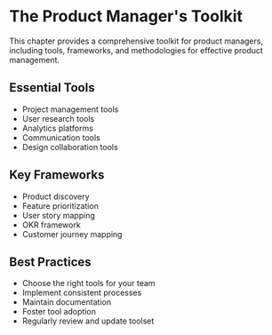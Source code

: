 # The Product Manager's Toolkit

This chapter provides a comprehensive toolkit for product managers, including tools, frameworks, and methodologies for effective product management.

## Essential Tools

- Project management tools
- User research tools
- Analytics platforms
- Communication tools
- Design collaboration tools

## Key Frameworks

- Product discovery
- Feature prioritization
- User story mapping
- OKR framework
- Customer journey mapping

## Best Practices

- Choose the right tools for your team
- Implement consistent processes
- Maintain documentation
- Foster tool adoption
- Regularly review and update toolset
